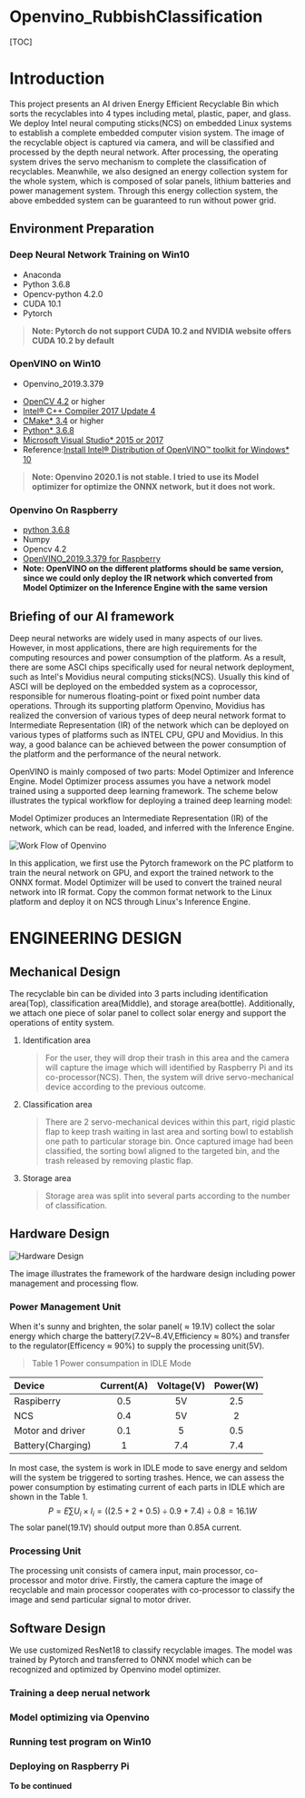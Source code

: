 # Openvino_RubbishClassification
[TOC]

# Introduction

This project presents an AI driven Energy Efficient Recyclable Bin which sorts the recyclables into 4 types including metal, plastic, paper, and glass. We deploy Intel neural computing sticks(NCS) on embedded Linux systems to establish a complete embedded computer vision system. The image of the recyclable object is captured via camera, and will be classified and processed by the depth neural network. After processing, the operating system drives the servo mechanism to complete the classification of recyclables. Meanwhile, we also designed an energy collection system for the whole system, which is composed of solar panels, lithium batteries and power management system. Through this energy collection system, the above embedded system can be guaranteed to run without power grid.

## Environment Preparation 

### Deep Neural Network Training on Win10
* Anaconda
* Python 3.6.8
* Opencv-python 4.2.0
* CUDA 10.1
* Pytorch 

>**Note: Pytorch do not support CUDA 10.2 and NVIDIA website offers CUDA 10.2 by default**

### OpenVINO on Win10
* Openvino_2019.3.379
- [OpenCV 4.2](https://opencv.org/releases.html) or higher
- [Intel® C++ Compiler 2017 Update 4](https://software.intel.com/en-us/articles/redistributables-for-intel-parallel-studio-xe-2017-composer-edition-for-linux)
- [CMake* 3.4](https://cmake.org/download/) or higher
- [Python* 3.6.8](https://www.python.org/downloads/) 
- [Microsoft Visual Studio* 2015 or 2017](https://www.visualstudio.com/vs/older-downloads/)
- Reference:[Install Intel® Distribution of OpenVINO™ toolkit for Windows* 10](https://docs.openvinotoolkit.org/latest/_docs_install_guides_installing_openvino_windows.html)

>**Note: Openvino 2020.1 is not stable. I tried to use its Model optimizer for optimize the ONNX network, but it does not work.**

### Openvino On Raspberry

* [python 3.6.8](https://www.python.org/downloads/)
* Numpy
* Opencv 4.2
* [OpenVINO_2019.3.379 for Raspberry](https://docs.openvinotoolkit.org/latest/_docs_install_guides_installing_openvino_raspbian.html)
* **Note: OpenVINO on the different platforms should be same version, since we could only deploy the IR network which converted from Model Optimizer on the Inference Engine with the same version**

## Briefing of our AI framework

Deep neural networks are widely used in many aspects of our lives. However, in most applications, there are high requirements for the computing resources and power consumption of the platform. As a result, there are some ASCI chips specifically used for neural network deployment, such as Intel's Movidius neural computing sticks(NCS). Usually this kind of ASCI will be deployed on the embedded system as a coprocessor, responsible for numerous floating-point or fixed point number data operations. Through its supporting platform Openvino, Movidius has realized the conversion of various types of deep neural network format to Intermediate Representation (IR) of the network which can be deployed on various types of platforms such as INTEL CPU, GPU and Movidius. In this way, a good balance can be achieved between the power consumption of the platform and the performance of the neural network.

OpenVINO is mainly composed of two parts: Model Optimizer and Inference Engine. Model Optimizer process assumes you have a network model trained using a supported deep learning framework. The scheme below illustrates the typical workflow for deploying a trained deep learning model:

Model Optimizer produces an Intermediate Representation (IR) of the network, which can be read, loaded, and inferred with the Inference Engine.

![Work Flow of Openvino](/Image/Drawing1.png)

In this application, we first use the Pytorch framework on the PC platform to train the neural network on GPU, and export the trained network to the ONNX format. Model Optimizer will be used to convert the trained neural network into IR format. Copy the common format network to the Linux platform and deploy it on NCS through Linux's Inference Engine.


# ENGINEERING DESIGN

## Mechanical Design
The recyclable bin can be divided into 3 parts including identification area(Top), classification area(Middle), and storage area(bottle). Additionally, we attach one piece of solar panel to collect solar energy and support the operations of entity system.

1. Identification area
   >For the user, they will drop their trash in this area and the camera will capture the image which will identified by Raspberry Pi and its co-processor(NCS). Then, the system will drive servo-mechanical device according to the previous outcome.

2. Classification area
   >There are 2 servo-mechanical devices within this part, rigid plastic flap to keep trash waiting in last area and sorting bowl to establish one path to particular storage bin. Once captured image had been classified, the sorting bowl aligned to the targeted bin, and the trash released by removing plastic flap.    

3. Storage area

    >Storage area was split into several parts according to the number of classification.

## Hardware Design

![Hardware Design](/Image/Hardware.png)

The image illustrates the framework of the hardware design including power management and processing flow.  

### Power Management Unit

When it's sunny and brighten, the solar panel( $\approx$ 19.1V) collect the solar energy which charge the battery(7.2V~8.4V,Efficiency $\approx$ 80%) and transfer to the regulator(Efficency $\approx$ 90%) to supply the processing unit(5V). 

>Table 1 Power consumpation in IDLE Mode

|Device|Current(A)|Voltage(V)|Power(W)|
|:------|:---:|:-:|:-:|
| Raspiberry|0.5|5V|2.5|
| NCS|0.4|5V|2|
| Motor and driver|0.1|5|0.5|
| Battery(Charging)|1|7.4|7.4|

In most case, the system is work in IDLE mode to save energy and seldom will the system be triggered to sorting trashes. Hence, we can assess the power consumption by estimating current of each parts in IDLE which are shown in the Table 1.
$$
   P = E\sum {U_i \times I_i}
   =((2.5+2+0.5)\div0.9+7.4)\div0.8=16.1W
$$
The solar panel(19.1V) should output more than 0.85A current.

### Processing Unit
The processing unit consists of camera input, main processor, co-processor and motor drive. Firstly, the camera capture the image of recyclable and main processor cooperates with co-processor to classify the image and send particular signal to motor driver.

## Software Design
We use customized ResNet18 to classify recyclable images. The model was trained by Pytorch and transferred to ONNX model which can be recognized and optimized by Openvino model optimizer.

### Training a deep nerual network

### Model optimizing via Openvino

### Running test program on Win10

### Deploying on Raspberry Pi

**To be continued**
###   


